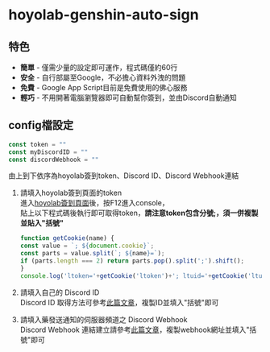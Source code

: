 # hoyolab-genshin-auto-sign

## 特色
* **簡單** - 僅需少量的設定即可運作，程式碼僅約60行
* **安全** - 自行部屬至Google，不必擔心資料外洩的問題
* **免費** - Google App Script目前是免費使用的佛心服務
* **輕巧** - 不用開著電腦瀏覽器即可自動幫你簽到，並由Discord自動通知

## config檔設定

```javascript
const token = ""
const myDiscordID = ""
const discordWebhook = ""
```

由上到下依序為hoyolab簽到token、Discord ID、Discord Webhook連結

1. 請填入hoyolab簽到頁面的token  
   進入[hoyolab簽到頁面](https://act.hoyolab.com/ys/event/signin-sea-v3/index.html?act_id=e202102251931481)後，按F12進入console，  
   貼上以下程式碼後執行即可取得token，**請注意token包含分號;，須一併複製並貼入"括號"**
   ```javascript
   function getCookie(name) {
   const value = `; ${document.cookie}`;
   const parts = value.split(`; ${name}=`);
   if (parts.length === 2) return parts.pop().split(';').shift();
   }
   console.log('ltoken='+getCookie('ltoken')+'; ltuid='+getCookie('ltuid')+';');
   ```

2. 請填入自己的 Discord ID  
   Discord ID 取得方法可參考[此篇文章](https://www.tech-girlz.com/2022/02/discord-user-id-user-link.html)，複製ID並填入"括號"即可
   
3. 請填入藥發送通知的伺服器頻道之 Discord Webhook  
   Discord Webhook 連結建立請參考[此篇文章](https://help.tumblr.com/hc/zh-hk/articles/4421081082775-Discord-Webhook)，複製webhook網址並填入"括號"即可
